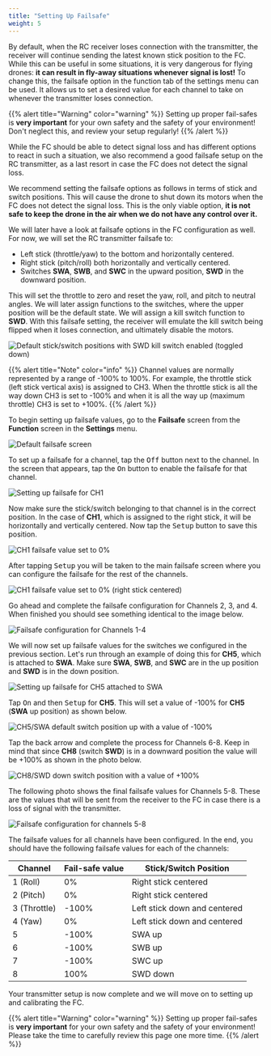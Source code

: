 ```yaml
---
title: "Setting Up Failsafe"
weight: 5
---
```


By default, when the RC receiver loses connection with the transmitter,
the receiver will continue sending the latest known stick position to the FC.
While this can be useful in some situations, it is very dangerous for flying drones:
**it can result in fly-away situations whenever signal is lost!** To change this, the
failsafe option in the function tab of the settings menu can be used. It allows us
to set a desired value for each channel to take on whenever the transmitter loses connection.

{{% alert title="Warning" color="warning" %}}
Setting up proper fail-safes is **very important** for your own safety and the
safety of your environment! Don't neglect this, and review your setup regularly!
{{% /alert %}}

While the FC should be able to detect signal loss and has different options to
react in such a situation, we also recommend a good failsafe setup on
the RC transmitter, as a last resort in case the FC does not detect the signal loss.

We recommend setting the failsafe options as follows in terms of stick and
switch positions. This will cause the drone to shut down its motors when
the FC does not detect the signal loss. This is the only viable option,
**it is not safe to keep the drone in the air when we do not have any control over it.**

We will later have a look at failsafe options in the FC configuration as well.
For now, we will set the RC transmitter failsafe to:

- Left stick (throttle/yaw) to the bottom and horizontally centered.
- Right stick (pitch/roll) both horizontally and vertically centered.
- Switches **SWA**, **SWB**, and **SWC** in the upward position, **SWD** in the downward position.

This will set the throttle to zero and reset the yaw, roll,
and pitch to neutral angles. We will later assign functions to the switches,
where the upper position will be the default state. We will assign a kill switch
function to **SWD**. With this failsafe setting, the receiver will emulate
the kill switch being flipped when it loses connection, and ultimately
disable the motors.

![Default stick/switch positions with SWD kill switch enabled (toggled down)](failsafe_positions.jpg)

{{% alert title="Note" color="info" %}}
Channel values are normally represented by a range of -100% to 100%.
For example, the throttle stick (left stick vertical axis) is assigned to CH3.
When the throttle stick is all the way down CH3 is set to -100% and when it
is all the way up (maximum throttle) CH3 is set to +100%.
{{% /alert %}}

To begin setting up failsafe values, go to the **Failsafe** screen from
the **Function** screen in the **Settings** menu.

![Default failsafe screen](failsafe_default.jpg)

To set up a failsafe for a channel, tap the <kbd>Off</kbd> button next to the channel.
In the screen that appears, tap the <kbd>On</kbd> button to enable the failsafe
for that channel.

![Setting up failsafe for CH1](failsafe_channel_enabled.jpg)

Now make sure the stick/switch belonging to that channel is in the correct position.
In the case of **CH1**, which is assigned to the right stick, it will be horizontally
and vertically centered. Now tap the <kbd>Setup</kbd> button to save this position.

![CH1 failsafe value set to 0%](failsafe_setup.jpg)

After tapping <kbd>Setup</kbd> you will be taken to the main failsafe screen
where you can configure the failsafe for the rest of the channels.

![CH1 failsafe value set to 0% (right stick centered)](failsafe_ch1.jpg)

Go ahead and complete the failsafe configuration for Channels 2, 3, and 4.
When finished you should see something identical to the image below.

![Failsafe configuration for Channels 1-4](failsafe_ch1_through_ch4.jpg)

We will now set up failsafe values for the switches we configured in
the previous section. Let's run through an example of doing this for **CH5**,
which is attached to **SWA**. Make sure **SWA**, **SWB**, and **SWC** are in
the up position and **SWD** is in the down position.

![Setting up failsafe for CH5 attached to SWA](failsafe_ch5.jpg)

Tap <kbd>On</kbd> and then <kbd>Setup</kbd> for **CH5**. This will set a value of -100%
for **CH5** (**SWA** up position) as shown below.

![CH5/SWA default switch position up with a value of -100%](failsafe_ch5_up.jpg)

Tap the back arrow and complete the process for Channels 6-8.
Keep in mind that since **CH8** (switch **SWD**) is in a downward position the value
will be +100% as shown in the photo below.

![CH8/SWD down switch position with a value of +100%](failsafe_ch8.jpg)

The following photo shows the final failsafe values for Channels 5-8.
These are the values that will be sent from the receiver to the FC in
case there is a loss of signal with the transmitter.

![Failsafe configuration for channels 5-8](failsafe_aux_channel_values.jpg)

The failsafe values for all channels have been configured. In the end,
you should have the following failsafe values for each of the channels:

| Channel      | Fail-safe value | Stick/Switch Position        |
| ------------ | --------------- | ---------------------------- |
| 1 (Roll)     | 0%              | Right stick centered         |
| 2 (Pitch)    | 0%              | Right stick centered         |
| 3 (Throttle) | -100%           | Left stick down and centered |
| 4 (Yaw)      | 0%              | Left stick down and centered |
| 5            | -100%           | SWA up                       |
| 6            | -100%           | SWB up                       |
| 7            | -100%           | SWC up                       |
| 8            | 100%            | SWD down                     |

Your transmitter setup is now complete and we will move on to
setting up and calibrating the FC.

{{% alert title="Warning" color="warning" %}}
Setting up proper fail-safes is **very important** for your own safety and the
safety of your environment! Please take the time to carefully review this page
one more time.
{{% /alert %}}
